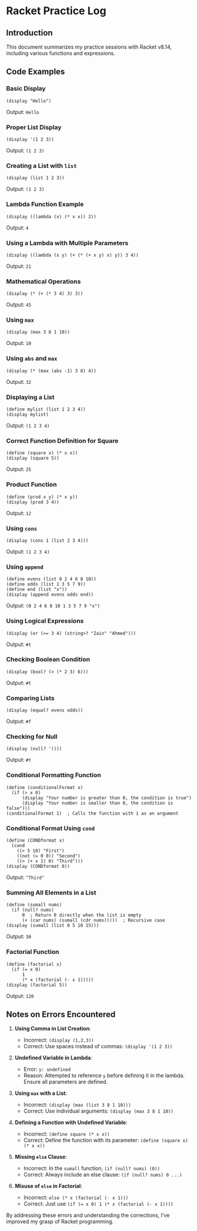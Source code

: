 # Racket Practice Log

## Introduction
This document summarizes my practice sessions with Racket v8.14, including various functions and expressions.

## Code Examples

### Basic Display
```racket
(display "Hello")
```
Output: `Hello`

### Proper List Display
```racket
(display '(1 2 3))
```
Output: `(1 2 3)`

### Creating a List with `list`
```racket
(display (list 1 2 3))
```
Output: `(1 2 3)`

### Lambda Function Example
```racket
(display ((lambda (x) (* x x)) 2))
```
Output: `4`

### Using a Lambda with Multiple Parameters
```racket
(display ((lambda (x y) (+ (* (+ x y) x) y)) 3 4))
```
Output: `21`

### Mathematical Operations
```racket
(display (* (+ (* 3 4) 3) 3))
```
Output: `45`

### Using `max`
```racket
(display (max 3 8 1 10))
```
Output: `10`

### Using `abs` and `max`
```racket
(display (* (max (abs -1) 3 8) 4))
```
Output: `32`

### Displaying a List
```racket
(define mylist (list 1 2 3 4))
(display mylist)
```
Output: `(1 2 3 4)`

### Correct Function Definition for Square
```racket
(define (square x) (* x x))
(display (square 5))
```
Output: `25`

### Product Function
```racket
(define (prod x y) (* x y))
(display (prod 3 4))
```
Output: `12`

### Using `cons`
```racket
(display (cons 1 (list 2 3 4)))
```
Output: `(1 2 3 4)`

### Using `append`
```racket
(define evens (list 0 2 4 6 8 10))
(define odds (list 1 3 5 7 9))
(define end (list "x"))
(display (append evens odds end))
```
Output: `(0 2 4 6 8 10 1 3 5 7 9 "x")`

### Using Logical Expressions
```racket
(display (or (>= 3 4) (string>? "Zain" "Ahmed")))
```
Output: `#t`

### Checking Boolean Condition
```racket
(display (bool? (> (* 2 3) 6)))
```
Output: `#t`

### Comparing Lists
```racket
(display (equal? evens odds))
```
Output: `#f`

### Checking for Null
```racket
(display (null? '()))
```
Output: `#t`

### Conditional Formatting Function
```racket
(define (conditionalFormat x)
  (if (> x 0)
      (display "Your number is greater than 0, the condition is true")
      (display "Your number is smaller than 0, the condition is false")))
(conditionalFormat 1)  ; Calls the function with 1 as an argument
```

### Conditional Format Using `cond`
```racket
(define (CONDformat x)
  (cond
    ((> 5 10) "First")
    ((not (= 0 0)) "Second")
    ((> (+ x 1) 0) "Third")))
(display (CONDformat 0))
```
Output: `"Third"`

### Summing All Elements in a List
```racket
(define (sumall nums)
  (if (null? nums)
      0  ; Return 0 directly when the list is empty
      (+ (car nums) (sumall (cdr nums)))))  ; Recursive case
(display (sumall (list 0 5 10 15)))
```
Output: `30`

### Factorial Function
```racket
(define (factorial x)
  (if (= x 0)
      1
      (* x (factorial (- x 1)))))
(display (factorial 5))
```
Output: `120`

## Notes on Errors Encountered

1. **Using Comma in List Creation**:
   - Incorrect: `(display (1,2,3))`
   - Correct: Use spaces instead of commas: `(display '(1 2 3))`

2. **Undefined Variable in Lambda**:
   - Error: `y: undefined`
   - Reason: Attempted to reference `y` before defining it in the lambda. Ensure all parameters are defined.

3. **Using `max` with a List**:
   - Incorrect: `(display (max (list 3 8 1 10)))`
   - Correct: Use individual arguments: `(display (max 3 8 1 10))`

4. **Defining a Function with Undefined Variable**:
   - Incorrect: `(define square (* x x))`
   - Correct: Define the function with its parameter: `(define (square x) (* x x))`

5. **Missing `else` Clause**:
   - Incorrect: In the `sumall` function, `(if (null? nums) (0))`
   - Correct: Always include an else clause: `(if (null? nums) 0 ...)`

6. **Misuse of `else` in Factorial**:
   - Incorrect: `else (* x (factorial (- x 1)))`
   - Correct: Just use `(if (= x 0) 1 (* x (factorial (- x 1))))`

By addressing these errors and understanding the corrections, I’ve improved my grasp of Racket programming.
```

